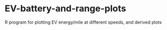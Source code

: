 # EV-battery-and-range-plots
R program for plotting EV energy/mile at different speeds, and derived plots
